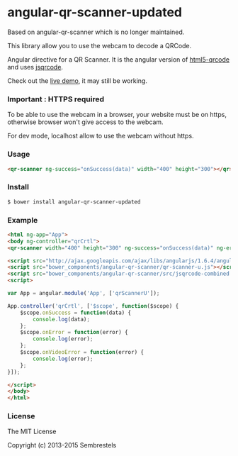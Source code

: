 angular-qr-scanner-updated
==================

Based on angular-qr-scanner which is no longer maintained.

This library allow you to use the webcam to decode a QRCode.

Angular directive for a QR Scanner. It is the angular version of [html5-qrcode](https://github.com/dwa012/html5-qrcode) and uses [jsqrcode](https://github.com/LazarSoft/jsqrcode).

Check out the [live demo](http://sembrestels.github.io/angular-qr-scanner/), it may still be working.

### Important : HTTPS required 
To be able to use the webcam in a browser, your website must be on https, otherwise browser won't give access to the webcam.

For dev mode, localhost allow to use the webcam without https.


### Usage

```html
<qr-scanner ng-success="onSuccess(data)" width="400" height="300"></qr>
```

### Install

```sh
$ bower install angular-qr-scanner-updated
```

### Example

```html
<html ng-app="App">
<body ng-controller="qrCrtl">
<qr-scanner width="400" height="300" ng-success="onSuccess(data)" ng-error="onError(error)" />

<script src="http://ajax.googleapis.com/ajax/libs/angularjs/1.6.4/angular.js"></script>
<script src="bower_components/angular-qr-scanner/qr-scanner-u.js"></script>
<script src="bower_components/angular-qr-scanner/src/jsqrcode-combined.min.js"></script>
<script>

var App = angular.module('App', ['qrScannerU']);

App.controller('qrCrtl', ['$scope', function($scope) {
    $scope.onSuccess = function(data) {
        console.log(data);
    };
    $scope.onError = function(error) {
        console.log(error);
    };
    $scope.onVideoError = function(error) {
        console.log(error);
    };
}]);

</script>
</body>
</html>
```

### License
The MIT License

Copyright (c) 2013-2015 Sembrestels
